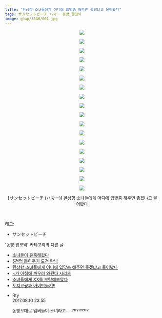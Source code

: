 ```yaml
---
title: "환상향 소녀들에게 어디에 입맞춤 해주면 좋겠냐고 물어봤다"
tags: サンセットビーチ ハマー 동방_웹코믹
image: ghap/3636/001.jpg
---
```

<div class="article">
<p style="text-align: center; clear: none; float: none;"><img src="{{ site.nasurl }}/ghap/3636/001.jpg"/></p>
<p style="text-align: center; clear: none; float: none;"><img src="{{ site.nasurl }}/ghap/3636/002.jpg"/></p>
<p style="text-align: center; clear: none; float: none;"><img src="{{ site.nasurl }}/ghap/3636/003.jpg"/></p>
<p style="text-align: center; clear: none; float: none;"><img src="{{ site.nasurl }}/ghap/3636/004.jpg"/></p>
<p style="text-align: center; clear: none; float: none;"><img src="{{ site.nasurl }}/ghap/3636/005.jpg"/></p>
<p style="text-align: center; clear: none; float: none;"><img src="{{ site.nasurl }}/ghap/3636/006.jpg"/></p>
<p style="text-align: center; clear: none; float: none;"><img src="{{ site.nasurl }}/ghap/3636/007.jpg"/></p>
<p style="text-align: center; clear: none; float: none;"><img src="{{ site.nasurl }}/ghap/3636/008.jpg"/></p>
<p style="text-align: center; clear: none; float: none;"><img src="{{ site.nasurl }}/ghap/3636/009.jpg"/></p>
<p style="text-align: center; clear: none; float: none;"><img src="{{ site.nasurl }}/ghap/3636/010.jpg"/></p>
<p style="text-align: center; clear: none; float: none;"><img src="{{ site.nasurl }}/ghap/3636/011.jpg"/></p>
<p style="text-align: center; clear: none; float: none;"><img src="{{ site.nasurl }}/ghap/3636/012.jpg"/></p>
<p style="text-align: center; clear: none; float: none;"><img src="{{ site.nasurl }}/ghap/3636/013.jpg"/></p>
<p style="text-align: center; clear: none; float: none;"><img src="{{ site.nasurl }}/ghap/3636/014.jpg"/></p>
<p style="text-align: center; clear: none; float: none;"><img src="{{ site.nasurl }}/ghap/3636/015.jpg"/></p>
<p style="text-align: center; clear: none; float: none;"><img src="{{ site.nasurl }}/ghap/3636/016.jpg"/></p>
<p style="text-align: center; clear: none; float: none;"><img src="{{ site.nasurl }}/ghap/3636/017.jpg"/></p>
<p style="text-align: center; clear: none; float: none;"><img src="{{ site.nasurl }}/ghap/3636/018.jpg"/></p>
<p style="text-align: center; clear: none; float: none;"> [サンセットビーチ (ハマー)] 환상향 소녀들에게 어디에 입맞춤 해주면 좋겠냐고 물어봤다</p>
<p><br/></p>
</div><div class="tagTrail">
<p>태그: </p>
<ul>
<li>サンセットビーチ</li>
</ul>
</div><div class="another">
<p>'동방 웹코믹' 카테고리의 다른 글</p>
<ul>
<li><a href="/2017-08-12-ghap_3639">소녀들이 유혹해왔다</a></li>
<li><a href="/2017-08-10-ghap_3637">5천명 뽑아주기 도전 란님</a></li>
<li><a href="/2017-08-10-ghap_3636">환상향 소녀들에게 어디에 입맞춤 해주면 좋겠냐고 물어봤다</a></li>
<li><a href="/2017-08-10-ghap_3635">~가 아침에 깨우러 와줬다 시리즈</a></li>
<li><a href="/2017-08-10-ghap_3634">소녀들에게 XX를 부탁해보았다</a></li>
<li><a href="/2017-08-10-ghap_3633">토지코쨩과 아이만들기!!</a></li>
</ul>
</div><div class="cb_module cb_fluid">
<div class="cb_wrt cb_profile">
<div class="comment">
<ul>
<li class="cb_thumb_off" id="comment15056529">
<div class="cb_comment_area">
<div class="cb_info_area">
<div class="cb_section">
<span class="cb_nick_name">Rty</span>
</div>
<div class="cb_section">
<span class="cb_date">2017.08.10 23:55 </span>
</div>
</div>
<div class="cb_dsc_comment">
<p class="cb_dsc">
											동방오대로 멤버들이 소녀라고.....?!!?!?!?!?
										</p>
</div>
</div></li>
</ul>
</div>
</div><!-- commentList close -->
</div>